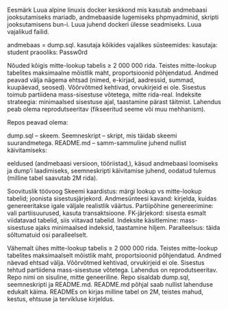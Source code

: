 Eesmärk
Luua alpine linuxis docker keskkond mis kasutab andmebaasi jooksutamiseks mariadb,
andmebaaside lugemiseks phpmyadminid, skripti jooksutamisens bun-i. Luua juhend dockeri ülesse seadmiseks.
Luua vajalikud failid.

andmebaas = dump.sql. 
kasutaja kõikides vajalikes süsteemides:
kasutaja: student
praooliks: Passw0rd

Nõuded
kõigis mitte-lookup tabelis ≥ 2 000 000 rida.
Teistes mitte-lookup tabelites maksimaalne mõistlik maht, proportsioonid põhjendatud.
Andmed peavad välja nägema ehtsad (nimed, e-kirjad, aadressid, summad, kuupäevad, seosed).
Võõrvõtmed kehtivad, orvukirjeid ei ole.
Sisestus toimub partiidena mass-sisestuse võtetega, mitte rida-real.
Indeksite strateegia: minimaalsed sisestuse ajal, taastamine pärast täitmist.
Lahendus peab olema reprodutseeritav (fikseeritud seeme või muu mehhanism).

Repos peavad olema:

dump.sql – skeem.
Seemneskript – skript, mis täidab skeemi suurandmetega.
README.md – samm-sammuline juhend nullist käivitamiseks:

eeldused (andmebaasi versioon, tööriistad,),
käsud andmebaasi loomiseks ja dump’i laadimiseks,
seemneskripti käivitamise juhend,
oodatud tulemus (milline tabel saavutab 2M rida).



Soovituslik töövoog
Skeemi kaardistus: märgi lookup vs mitte-lookup tabelid; joonista sisestusjärjekord.
Andmesünteesi kavand: kirjelda, kuidas genereeritakse igale väljale realistlik väärtus.
Partiipõhine genereerimine: vali partiisuurused, kasuta transaktsioone.
FK-järjekord: sisesta esmalt viidatavad tabelid, siis viitavad tabelid.
Indeksite käsitlemine: mass-sisestuse ajaks minimaalsed indeksid, taastamine hiljem.
Paralleelsus: täida sõltumatuid osi paralleelselt.



Vähemalt ühes mitte-lookup tabelis ≥ 2 000 000 rida.
Teistes mitte-lookup tabelites maksimaalselt mõistlik maht, proportsioonid põhjendatud.
Andmed näevad ehtsad välja.
Võõrvõtmed kehtivad, orvukirjeid ei ole.
Sisestus tehtud partiidena mass-sisestuse võtetega.
Lahendus on reprodutseeritav.
Repo nimi on sisuline, mitte geneeriline.
Repo sisaldab dump.sql, seemneskripti ja README.md.
README.md põhjal saab nullist lahenduse edukalt käima.
READMEs on kirjas milline tabel on 2M, teistes mahud, kestus, ehtsuse ja tervikluse kirjeldus.
